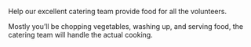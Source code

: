 Help our excellent catering team provide food for all the volunteers.

Mostly you’ll be chopping vegetables, washing up, and serving food, the catering team will handle the actual cooking.
